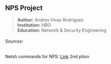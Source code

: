 ## NPS Project
> **Author:**       Andres Vivas Rodriguez  
> **Institution:**  HBO  
> **Education:**    Network & Security Engineering
  
  
  
  
  
  
  

###### Sources:  
Netsh commands for NPS: [Link](https://learn.microsoft.com/en-us/previous-versions/windows/it-pro/windows-server-2008-r2-and-2008/cc731207(v=ws.10))  
2nd ption
